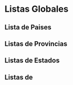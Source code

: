# Listas Globales

## Lista de Paises


## Listas de Provincias 

## Listas de Estados

## Listas de 